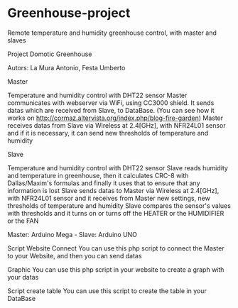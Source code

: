 # Greenhouse-project
Remote temperature and humidity greenhouse control, with master and slaves

Project Domotic Greenhouse

Autors: La Mura Antonio, Festa Umberto

Master

Temperature and humidity control with DHT22 sensor
Master communicates with webserver via WiFi, using CC3000 shield. It sends datas which are received from Slave, to DataBase. (You can see how it works on http://cormaz.altervista.org/index.php/blog-fire-garden)
Master receives datas from Slave via Wireless at 2.4[GHz], with NFR24L01 sensor and if it is necessary, it can send new thresholds of temperature and humidity

Slave

Temperature and humidity control with DHT22 sensor
Slave reads humidity and temperature in greenhouse, then it calculates CRC-8 with Dallas/Maxim's formulas and finally it uses that to ensure that any information is lost
Slave sends datas to Master via Wireless at 2.4[GHz], with NFR24L01 sensor and it receives from Master new settings, new thresholds of temperature and humidity
Slave compares the sensor's values with thresholds and it turns on or turns off the HEATER or the HUMIDIFIER or the FAN

Master: Arduino Mega - Slave: Arduino UNO

Script Website Connect
You can use this php script to connect the Master to your Website, and then you can send datas

Graphic
You can use this php script in your website to create a graph with your datas

Script create table
You can use this script to create the table in your DataBase
